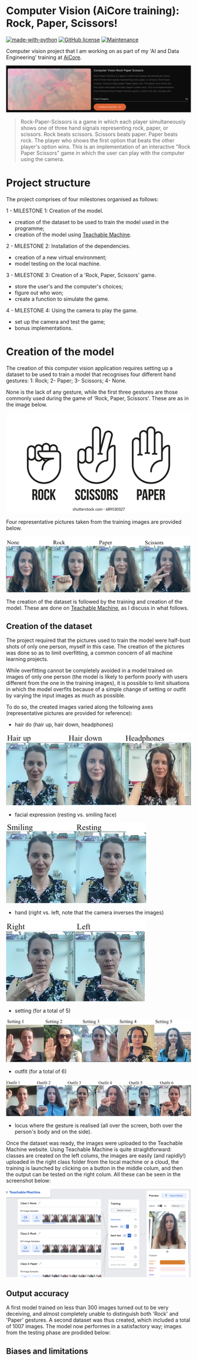 # Computer Vision (AiCore training): Rock, Paper, Scissors!

[![made-with-python](https://img.shields.io/badge/Made%20with-Python-1f425f.svg)](https://www.python.org/)
[![GitHub license](https://img.shields.io/github/license/Naereen/StrapDown.js.svg)](https://github.com/Naereen/StrapDown.js/blob/master/LICENSE)
[![Maintenance](https://img.shields.io/badge/Maintained%3F-no-red.svg)](https://bitbucket.org/lbesson/ansi-colors)

Computer vision project that I am working on as part of my 'AI and Data Engineering' training at [AiCore](https://www.theaicore.com/).

![This is an image taken from the AiCore portal](images/portal_png.png)

> Rock-Paper-Scissors is a game in which each player simultaneously shows one of three hand signals representing rock, paper, or scissors. Rock beats scissors. Scissors beats paper. Paper beats rock. The player who shows the first option that beats the other player's option wins. This is an implementation of an interactive "Rock Paper Scissors" game in which the user can play with the computer using the camera.

# Project structure

The project comprises of four milestones organised as follows:

1 - MILESTONE 1: Creation of the model.
- creation of the dataset to be used to train the model used in the programme;
- creation of the model using [Teachable Machine](https://teachablemachine.withgoogle.com/).

2 - MILESTONE 2: Installation of the dependencies.
- creation of a new virtual environment;
- model testing on the local machine.

3 - MILESTONE 3: Creation of a 'Rock, Paper, Scissors' game.
- store the user's and the computer's choices;
- figure out who won;
- create a function to simulate the game.

4 - MILESTONE 4: Using the camera to play the game.
- set up the camera and test the game;
- bonus implementations.

# Creation of the model

The creation of this computer vision application requires setting up a dataset to be used to train a model that recognises four different hand gestures: 1: Rock; 2- Paper; 3- Scissors; 4- None.

None is the lack of any gesture, while the first three gestures are those commonly used during the game of 'Rock, Paper, Scissors'. These are as in the image below.

<p align="center">
<img src="images/gestures.png" alt="This is an image of the gestures commonly used in the game of Rock, Paper, Scissors" />
</p>

Four representative pictures taken from the training images are provided below.

<p>
<img src="images/gestures_demo.png" alt="These are four images of the four different gestures taken from the training set" />
</p>

The creation of the dataset is followed by the training and creation of the model. These are done on [Teachable Machine](https://teachablemachine.withgoogle.com/), as I discuss in what follows.

## Creation of the dataset

The project required that the pictures used to train the model were half-bust shots of only one person, myself in this case. The creation of the pictures was done so as to limit overfitting, a common concern of all machine learning projects. 

While overfitting cannot be completely avoided in a model trained on images of only one person (the model is likely to perform poorly with users different from the one in the training images), it is possible to limit situations in which the model overfits because of a simple change of setting or outfit by varying the input images as much as possible.

To do so, the created images varied along the following axes (representative pictures are provided for reference):

- hair do (hair up, hair down, headphones)

![This is an image of different hair styles from the dataset](images/hair.png)
- facial expression (resting vs. smiling face)

![This is an image of different facial expressions from the dataset](images/expressions.png)
- hand (right vs. left, note that the camera inverses the images)

![This is an image of different hands from the dataset](images/hands.png)
- setting (for a total of 5)

![This is an image of different settings from the dataset](images/settings.png)
- outfit (for a total of 6)

![This is an image of different outfits from the dataset](images/outfits.png)

- locus where the gesture is realised (all over the screen, both over the person's body and on the side).

Once the dataset was ready, the images were uploaded to the Teachable Machine website. Using Teachable Machine is quite straightforward: classes are created on the left colums, the images are easily (and rapidly!) uploaded in the right class folder from the local machine or a cloud, the training is launched by clicking on a button in the middle colum, and then the output can be tested on the right colum. All these can be seen in the screenshot below:

<p align="center">
<img src="images/output_none.png" alt="This is an image taken from the Teachable Machine website" />
</p>

## Output accuracy

A first model trained on less than 300 images turned out to be very deceiving, and almost completely unable to distinguish both 'Rock' and 'Paper' gestures. A second dataset was thus created, which included a total of 1007 images. The model now performes in a satisfactory way; images from the testing phase are prodided below:



## Biases and limitations